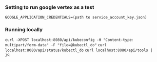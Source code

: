 ### Setting to run google vertex as a test


`GOOGLE_APPLICATION_CREDENTIALS=(path to service_account_key.json)`


### Running locally

`curl -XPOST localhost:8080/api/kubeconfig -H "Content-type: multipart/form-data" -F "file=@kubectl_do"`
`curl localhost:8080/api/status/kubectl_do`
`curl localhost:8080/api/tools | jq`